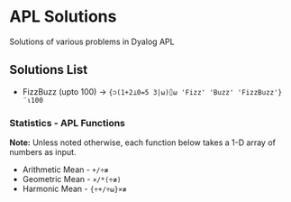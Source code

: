 # APL Solutions
Solutions of various problems in Dyalog APL

## Solutions List
- FizzBuzz (upto 100) -> `{⊃(1+2⊥0=5 3|⍵)⌷⍵ 'Fizz' 'Buzz' 'FizzBuzz'}¨⍳100`

### Statistics - APL Functions
**Note:** Unless noted otherwise, each function below takes a 1-D array of numbers as input.

- Arithmetic Mean - `+/÷≢`
- Geometric  Mean - `×/*(÷≢)`
- Harmonic   Mean - `{÷+/÷⍵}×≢`
